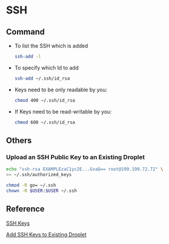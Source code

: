# SSH

## Command

* To list the SSH which is added
  ```bash
  ssh-add -l
  ```

* To specify which Id to add
  ```bash
  ssh-add ~/.ssh/id_rsa
  ```

* Keys need to be only readable by you:
  ```bash
  chmod 400 ~/.ssh/id_rsa
  ```

* If Keys need to be read-writable by you:
  ```bash
  chmod 600 ~/.ssh/id_rsa
  ```

## Others
### Upload an SSH Public Key to an Existing Droplet

```bash
echo "ssh-rsa EXAMPLEzaC1yc2E...GvaQ== root@199.199.72.72" \
>> ~/.ssh/authorized_keys

chmod -R go= ~/.ssh
chown -R $USER:$USER ~/.ssh
```

## Reference
[SSH Keys](https://docs.gitlab.com/ee/ci/ssh_keys/README.html)

[Add SSH Keys to Existing Droplet](https://www.digitalocean.com/docs/droplets/how-to/add-ssh-keys/to-existing-droplet/)